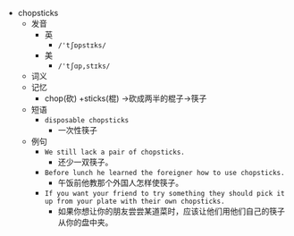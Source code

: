 - chopsticks
  - 发音
    - 英
      - `/'tʃɒpstɪks/`
    - 美
      - `/'tʃɑp,stɪks/`
  - 词义
  - 记忆
    - chop(砍) +sticks(棍) →砍成两半的棍子→筷子
  - 短语
    - `disposable chopsticks`
      - 一次性筷子 
  - 例句
    - `We still lack a pair of chopsticks.`
      - 还少一双筷子。
    - `Before lunch he learned the foreigner how to use chopsticks.`
      - 午饭前他教那个外国人怎样使筷子。
    - `If you want your friend to try something they should pick it up from your plate with their own chopsticks.`
      - 如果你想让你的朋友尝尝某道菜时，应该让他们用他们自己的筷子从你的盘中夹。

